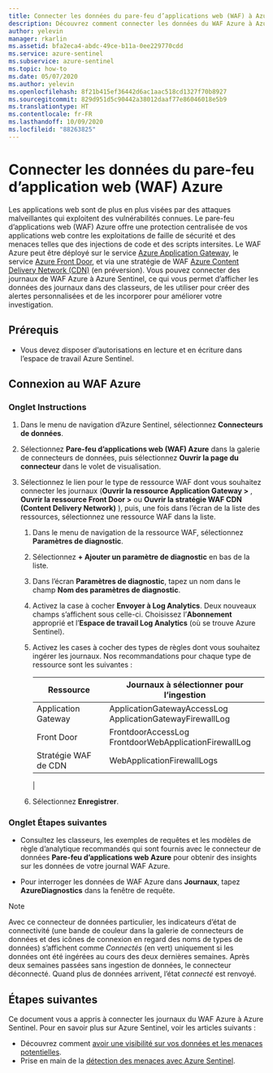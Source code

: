 ```yaml
---
title: Connecter les données du pare-feu d’applications web (WAF) à Azure Sentinel
description: Découvrez comment connecter les données du WAF Azure à Azure Sentinel.
author: yelevin
manager: rkarlin
ms.assetid: bfa2eca4-abdc-49ce-b11a-0ee229770cdd
ms.service: azure-sentinel
ms.subservice: azure-sentinel
ms.topic: how-to
ms.date: 05/07/2020
ms.author: yelevin
ms.openlocfilehash: 8f21b415ef36442d6ac1aac518cd1327f70b8927
ms.sourcegitcommit: 829d951d5c90442a38012daaf77e86046018e5b9
ms.translationtype: HT
ms.contentlocale: fr-FR
ms.lasthandoff: 10/09/2020
ms.locfileid: "88263825"
---
```

# <a name="connect-data-from-azure-web-application-firewall-waf"></a>Connecter les données du pare-feu d’application web (WAF) Azure

Les applications web sont de plus en plus visées par des attaques malveillantes qui exploitent des vulnérabilités connues. Le pare-feu d’applications web (WAF) Azure offre une protection centralisée de vos applications web contre les exploitations de faille de sécurité et des menaces telles que des injections de code et des scripts intersites. Le WAF Azure peut être déployé sur le service [Azure Application Gateway](https://docs.microsoft.com/azure/web-application-firewall/ag/ag-overview), le service [Azure Front Door](https://docs.microsoft.com/azure/web-application-firewall/afds/afds-overview), et via une stratégie de WAF [Azure Content Delivery Network (CDN)](https://docs.microsoft.com/azure/web-application-firewall/cdn/cdn-overview) (en préversion).
Vous pouvez connecter des journaux de WAF Azure à Azure Sentinel, ce qui vous permet d’afficher les données des journaux dans des classeurs, de les utiliser pour créer des alertes personnalisées et de les incorporer pour améliorer votre investigation.

## <a name="prerequisites"></a>Prérequis

- Vous devez disposer d’autorisations en lecture et en écriture dans l’espace de travail Azure Sentinel.

## <a name="connect-to-azure-waf"></a>Connexion au WAF Azure

### <a name="instructions-tab"></a>Onglet Instructions

1. Dans le menu de navigation d’Azure Sentinel, sélectionnez **Connecteurs de données**.

1. Sélectionnez **Pare-feu d’applications web (WAF) Azure** dans la galerie de connecteurs de données, puis sélectionnez **Ouvrir la page du connecteur** dans le volet de visualisation.

1. Sélectionnez le lien pour le type de ressource WAF dont vous souhaitez connecter les journaux (**Ouvrir la ressource Application Gateway >** , **Ouvrir la ressource Front Door >** ou **Ouvrir la stratégie WAF CDN (Content Delivery Network)** ), puis, une fois dans l’écran de la liste des ressources, sélectionnez une ressource WAF dans la liste.

    1. Dans le menu de navigation de la ressource WAF, sélectionnez **Paramètres de diagnostic**.

    1. Sélectionnez **+ Ajouter un paramètre de diagnostic** en bas de la liste.

    1. Dans l’écran **Paramètres de diagnostic**, tapez un nom dans le champ **Nom des paramètres de diagnostic**.

    1. Activez la case à cocher **Envoyer à Log Analytics**. Deux nouveaux champs s’affichent sous celle-ci. Choisissez l’**Abonnement** approprié et l’**Espace de travail Log Analytics** (où se trouve Azure Sentinel).

    1. Activez les cases à cocher des types de règles dont vous souhaitez ingérer les journaux. Nos recommandations pour chaque type de ressource sont les suivantes :

        | Ressource | Journaux à sélectionner pour l’ingestion |
        |----------|------------------------------|
        | Application Gateway | ApplicationGatewayAccessLog<br>ApplicationGatewayFirewallLog |
        | Front Door          | FrontdoorAccessLog<br>FrontdoorWebApplicationFirewallLog |
        | Stratégie WAF de CDN      | WebApplicationFirewallLogs |
        |

    1. Sélectionnez **Enregistrer**.

### <a name="next-steps-tab"></a>Onglet Étapes suivantes

- Consultez les classeurs, les exemples de requêtes et les modèles de règle d’analytique recommandés qui sont fournis avec le connecteur de données **Pare-feu d’applications web Azure** pour obtenir des insights sur les données de votre journal WAF Azure.

- Pour interroger les données de WAF Azure dans **Journaux**, tapez **AzureDiagnostics** dans la fenêtre de requête.

> [!NOTE]
>
> Avec ce connecteur de données particulier, les indicateurs d’état de connectivité (une bande de couleur dans la galerie de connecteurs de données et des icônes de connexion en regard des noms de types de données) s’affichent comme *Connectés* (en vert) uniquement si les données ont été ingérées au cours des deux dernières semaines. Après deux semaines passées sans ingestion de données, le connecteur déconnecté. Quand plus de données arrivent, l’état *connecté* est renvoyé.

## <a name="next-steps"></a>Étapes suivantes
Ce document vous a appris à connecter les journaux du WAF Azure à Azure Sentinel. Pour en savoir plus sur Azure Sentinel, voir les articles suivants :
- Découvrez comment [avoir une visibilité sur vos données et les menaces potentielles](quickstart-get-visibility.md).
- Prise en main de la [détection des menaces avec Azure Sentinel](tutorial-detect-threats-built-in.md).
